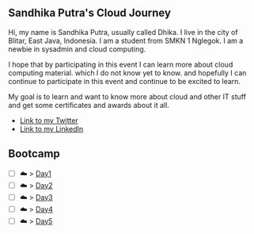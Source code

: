 ##  Sandhika Putra's Cloud Journey

Hi, my name is Sandhika Putra, usually called Dhika. I live in the city of Blitar, East Java, Indonesia. I am a student from SMKN 1 Nglegok. I am a newbie in sysadmin and cloud computing.

I hope that by participating in this event I can learn more about cloud computing material. which I do not know yet to know. and hopefully I can continue to participate in this event and continue to be excited to learn.

My goal is to learn and want to know more about cloud and other IT stuff and get some certificates and awards about it all.

- [Link to my Twitter](https://twitter.com/SandhikaPutra13)
- [Link to my LinkedIn](https://www.linkedin.com/in/putra-fa-b3bbb7246/)

## Bootcamp

- [ ] ☁️  > [Day1](Journey/001/README.md)
- [ ] ☁️  > [Day2](Journey/002/README.md)
- [ ] ☁️  > [Day3](Journey/003/README.md)
- [ ] ☁️  > [Day4](Journey/004/README.md)
- [ ] ☁️  > [Day5](Journey/005/README.md)
